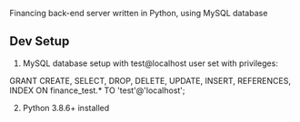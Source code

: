 Financing back-end server written in Python, using MySQL database



Dev Setup
---------

1. MySQL database setup with test@localhost user set with privileges:

GRANT CREATE, SELECT, DROP, DELETE, UPDATE, INSERT, REFERENCES, INDEX 
ON finance_test.* 
TO 'test'@'localhost';

2. Python 3.8.6+ installed
